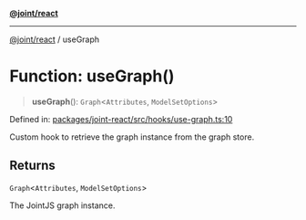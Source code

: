 [**@joint/react**](../README.md)

***

[@joint/react](../README.md) / useGraph

# Function: useGraph()

> **useGraph**(): `Graph`\<`Attributes`, `ModelSetOptions`\>

Defined in: [packages/joint-react/src/hooks/use-graph.ts:10](https://github.com/samuelgja/joint/blob/e106840dde5e040ebb90e3a712443b6737a1bf58/packages/joint-react/src/hooks/use-graph.ts#L10)

Custom hook to retrieve the graph instance from the graph store.

## Returns

`Graph`\<`Attributes`, `ModelSetOptions`\>

The JointJS graph instance.
